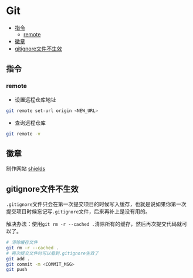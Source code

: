 <!-- omit from toc -->
# Git

- [指令](#指令)
  - [remote](#remote)
- [徽章](#徽章)
- [gitignore文件不生效](#gitignore文件不生效)

## 指令

### remote

- 设置远程仓库地址
```bash
git remote set-url origin <NEW_URL>
```

- 查询远程仓库
```bash
git remote -v
```

## 徽章

制作网站 [shields](https://shields.io/)

## gitignore文件不生效

`.gitignore`文件只会在第一次提交项目的时候写入缓存，也就是说如果你第一次提交项目时候忘记写`.gitignore`文件，后来再补上是没有用的。

解决办法：使用`git rm -r --cached .`清除所有的缓存，然后再次提交代码就可以了。

```bash
# 清除缓存文件
git rm -r --cached .
# 再次提交文件时可以看到.gitignore生效了
git add .
git commit -m <COMMIT_MSG>
git push
```